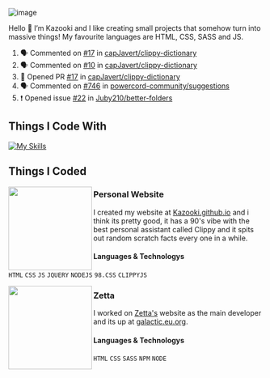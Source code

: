 ![image](https://user-images.githubusercontent.com/105769130/170855845-6fa2f0c9-7583-4024-bd98-7d2266504539.png)

Hello 👋 I’m Kazooki and I like creating small projects that somehow turn into massive things! My favourite languages are HTML, CSS, SASS and JS.

<!--START_SECTION:activity-->
1. 🗣 Commented on [#17](https://github.com/capJavert/clippy-dictionary/issues/17) in [capJavert/clippy-dictionary](https://github.com/capJavert/clippy-dictionary)
2. 🗣 Commented on [#10](https://github.com/capJavert/clippy-dictionary/issues/10) in [capJavert/clippy-dictionary](https://github.com/capJavert/clippy-dictionary)
3. 💪 Opened PR [#17](https://github.com/capJavert/clippy-dictionary/pull/17) in [capJavert/clippy-dictionary](https://github.com/capJavert/clippy-dictionary)
4. 🗣 Commented on [#746](https://github.com/powercord-community/suggestions/issues/746) in [powercord-community/suggestions](https://github.com/powercord-community/suggestions)
5. ❗️ Opened issue [#22](https://github.com/Juby210/better-folders/issues/22) in [Juby210/better-folders](https://github.com/Juby210/better-folders)
<!--END_SECTION:activity-->

## Things I Code With
[![My Skills](https://skillicons.dev/icons?i=vscode,html,css,js,jquery,nodejs,electron,sass,figma,powershell)](https://skillicons.dev)

## Things I Coded
<img align="left" src="https://u.cubeupload.com/Polygon/r2uk2L.png" width="165">

### Personal Website
I created my website at [Kazooki.github.io](https://interstellar.eu.org) and i think its pretty good, it has a 90's vibe with the best personal assistant called Clippy and it spits out random scratch facts every one in a while.
#### Languages & Technologys
`HTML` `CSS` `JS` `JQUERY` `NODEJS` `98.CSS` `CLIPPYJS`

<img align="left" src="https://avatars.githubusercontent.com/u/106468548" width="165">

### Zetta
I worked on [Zetta's](https://github.com/zettaware) website as the main developer and its up at [galactic.eu.org](https://galactic.eu.org/).
#### Languages & Technologys
`HTML` `CSS` `SASS` `NPM` `NODE`
